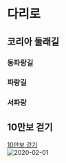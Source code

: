 # 다리로

## 코리아 둘래길

### 동파랑길

### 파랑길

### 서파랑



## 10만보 걷기

[10만보 걷기](https://www.instagram.com/p/B8BkqZOg4sQ/?utm\_source=ig\_web\_copy\_link)\
![2020-02-01](https://user-images.githubusercontent.com/72383349/154974181-706f1683-6fec-4e03-b220-9d33fe423db3.png)
